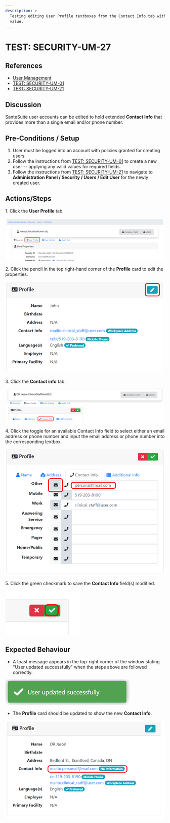 ```yaml
---
description: >-
  Testing editing User Profile textboxes from the Contact Info tab with a valid
  value.
---
```


# TEST: SECURITY-UM-27

## References

* [User Management](../../../../../../operations/system-administration/security-administration/user-management.md)
* [TEST: SECURITY-UM-01](test-security-um-01.md)
* [TEST: SECURITY-UM-21](test-security-um-21.md)

## Discussion

SanteSuite user accounts can be edited to hold extended **Contact Info** that provides more than a single email and/or phone number.

## Pre-Conditions / Setup

1. User must be logged into an account with policies granted for creating users.
2. Follow the instructions from [TEST: SECURITY-UM-01](test-security-um-01.md) to create a new user -- applying any valid values for required fields.
3. Follow the instructions from [TEST: SECURITY-UM-21](test-security-um-21.md) to navigate to **Administration Panel / Security / Users / Edit User** for the newly created user.

## Actions/Steps

1\. Click the **User Profile** tab.

![](<../../../../../../.gitbook/assets/image (265).png>)

2\. Click the pencil in the top right-hand corner of the **Profile** card to edit the properties.&#x20;

![](<../../../../../../.gitbook/assets/image (272).png>)

3\. Click the **Contact info** tab.

![](<../../../../../../.gitbook/assets/image (286).png>)

4\. Click the toggle for an available Contact Info field to select either an email address or phone number and input the email address or phone number into the corresponding textbox.

![](<../../../../../../.gitbook/assets/image (289).png>)

5\. Click the green checkmark to save the **Contact Info** field(s) modified.

![](<../../../../../../.gitbook/assets/image (264).png>)

## Expected Behaviour

* A toast message appears in the top-right corner of the window stating "User updated successfully" when the steps above are followed correctly.

![](<../../../../../../.gitbook/assets/image (269).png>)

* The **Profile** card should be updated to show the new **Contact Info**.

![](<../../../../../../.gitbook/assets/image (288).png>)
